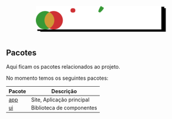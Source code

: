 <div style="text-align:center; margin: 3rem 0;">
  <img src="../assets/iforum.svg" height="64" style="filter: drop-shadow(4px 4px 0px black) drop-shadow(8px 2px 0px black)">
</div>

## Pacotes

<p>Aqui ficam os pacotes relacionados ao projeto.<p>

No momento temos os seguintes pacotes:

| Pacote | Descrição                 |
| ------ | ------------------------- |
| [app](./app/)    | Site, Aplicação principal |
| [ui](./ui/)     | Biblioteca de componentes |